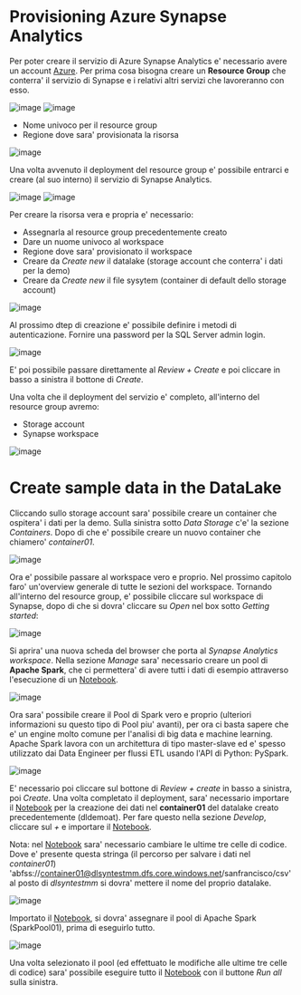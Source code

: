 # Provisioning Azure Synapse Analytics
Per poter creare il servizio di Azure Synapse Analytics e' necessario avere un account [Azure](https://portal.azure.com/).
Per prima cosa bisogna creare un **Resource Group** che conterra' il servizio di Synapse e i relativi altri servizi che lavoreranno con esso.

![image](https://user-images.githubusercontent.com/77077281/205738587-5f9ee34a-23fd-4894-8d40-9d7bcd11087e.png)
![image](https://user-images.githubusercontent.com/77077281/205751320-60ce69f8-8798-4848-b24e-192b78b9a80a.png)

- Nome univoco per il resource group
- Regione dove sara' provisionata la risorsa

![image](https://user-images.githubusercontent.com/77077281/205739411-8e2baec0-52ca-467e-9590-8cdbd4d18dd7.png)

Una volta avvenuto il deployment del resource group e' possibile entrarci e creare (al suo interno) il servizio di Synapse Analytics.

![image](https://user-images.githubusercontent.com/77077281/205739813-8e459b9f-9389-482e-9871-e3bafa15bcd8.png)
![image](https://user-images.githubusercontent.com/77077281/205740007-1bf542de-eedd-44c6-957e-85895baebe98.png)

Per creare la risorsa vera e propria e' necessario:
- Assegnarla al resource group precedentemente creato
- Dare un nuome univoco al workspace
- Regione dove sara' provisionato il workspace
- Creare da *Create new* il datalake (storage account che conterra' i dati per la demo)
- Creare da *Create new* il file sysytem (container di default dello storage account)

![image](https://user-images.githubusercontent.com/77077281/205741410-aadf5944-e528-48bb-938a-b350fe1f9cb1.png)

Al prossimo dtep di creazione e' possibile definire i metodi di autenticazione.
Fornire una password per la SQL Server admin login.

![image](https://user-images.githubusercontent.com/77077281/205742344-3cce071d-92d2-4c16-b199-a4f8724b657c.png)

E' poi possibile passare direttamente al *Review + Create* e poi cliccare in basso a sinistra il bottone di *Create*.

Una volta che il deployment del servizio e' completo, all'interno del resource group avremo:
- Storage account
- Synapse workspace

![image](https://user-images.githubusercontent.com/77077281/205743722-63b845bc-2ec2-4895-aac4-0d6e0416d329.png)

# Create sample data in the DataLake
Cliccando sullo storage account sara' possibile creare un container che ospitera' i dati per la demo.
Sulla sinistra sotto *Data Storage* c'e' la sezione *Containers*.
Dopo di che e' possibile creare un nuovo container che chiamero' *container01*.

![image](https://user-images.githubusercontent.com/77077281/205744976-a037abaf-2917-4ee9-b968-add3fbfbc57a.png)

Ora e' possibile passare al workspace vero e proprio. Nel prossimo capitolo faro' un'overview generale di tutte le sezioni del workspace.
Tornando all'interno del resource group, e' possibile cliccare sul workspace di Synapse, dopo di che si dovra' cliccare su *Open* nel box sotto *Getting started*:

![image](https://user-images.githubusercontent.com/77077281/205745609-1f0f4f4f-d5ad-498d-8d82-1a896a376a8d.png)

Si aprira' una nuova scheda del browser che porta al *Synapse Analytics workspace*.
Nella sezione *Manage* sara' necessario creare un pool di **Apache Spark**, che ci permettera' di avere tutti i dati di esempio attraverso l'esecuzione di un [Notebook](https://github.com/yougnoli/Synapse-for-Beginners/blob/main/ITA/01-create-workspace/create-datalake-san-francisco-csv-parquet-delta.ipynb).

![image](https://user-images.githubusercontent.com/77077281/205746702-ad686504-71cd-408c-9601-249b59659b5e.png)

Ora sara' possibile creare il Pool di Spark vero e proprio (ulteriori informazioni su questo tipo di Pool piu' avanti), per ora ci basta sapere che e' un engine molto comune per l'analisi di big data e machine learning. Apache Spark lavora con un architettura di tipo master-slave ed e' spesso utilizzato dai Data Engineer per flussi ETL usando l'API di Python: PySpark.

![image](https://user-images.githubusercontent.com/77077281/205747381-1039afe8-fb4c-467f-996d-0addfcdf54fa.png)

E' necessario poi cliccare sul bottone di *Review + create* in basso a sinistra, poi *Create*.
Una volta completato il deployment, sara' necessario importare il [Notebook](https://github.com/yougnoli/Synapse-for-Beginners/blob/main/ITA/01-create-workspace/create-datalake-san-francisco-csv-parquet-delta.ipynb) per la creazione dei dati nel **container01** del datalake creato precedentemente (dldemoat).
Per fare questo nella sezione *Develop*, cliccare sul *+* e importare il [Notebook](https://github.com/yougnoli/Synapse-for-Beginners/blob/main/ITA/01-create-workspace/create-datalake-san-francisco-csv-parquet-delta.ipynb). 

Nota: nel [Notebook](https://github.com/yougnoli/Synapse-for-Beginners/blob/main/ITA/01-create-workspace/create-datalake-san-francisco-csv-parquet-delta.ipynb) sara' necessario cambiare le ultime tre celle di codice. Dove e' presente questa stringa (il percorso per salvare i dati nel *container01*) 'abfss://container01@dlsyntestmm.dfs.core.windows.net/sanfrancisco/csv' al posto di *dlsyntestmm* si dovra' mettere il nome del proprio datalake.

![image](https://user-images.githubusercontent.com/77077281/205749652-682139ee-315a-4c77-9234-9bed5d70f29a.png)

Importato il [Notebook](https://github.com/yougnoli/Synapse-for-Beginners/blob/main/ITA/01-create-workspace/create-datalake-san-francisco-csv-parquet-delta.ipynb), si dovra' assegnare il pool di Apache Spark (SparkPool01), prima di eseguirlo tutto.

![image](https://user-images.githubusercontent.com/77077281/205750376-edc054c2-24ec-41c3-b8e8-d95bc772ed33.png)

Una volta selezionato il pool (ed effettuato le modifiche alle ultime tre celle di codice) sara' possibile eseguire tutto il [Notebook](https://github.com/yougnoli/Synapse-for-Beginners/blob/main/ITA/01-create-workspace/create-datalake-san-francisco-csv-parquet-delta.ipynb) con il buttone *Run all* sulla sinistra.


